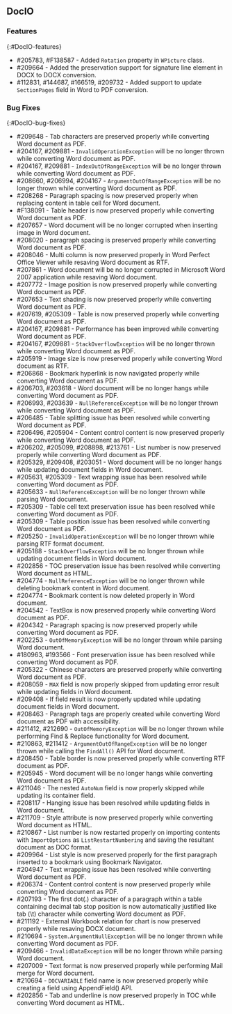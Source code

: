 ## DocIO

### Features
{:#DocIO-features}

* \#205783, \#F138587 - Added `Rotation` property in `WPicture` class.
* \#209664 - Added the preservation support for signature line element in DOCX to DOCX conversion.
* \#112831, \#144687, \#166519, \#209732 - Added support to update `SectionPages` field in Word to PDF conversion.

### Bug Fixes
{:#DocIO-bug-fixes}

* \#209648 - Tab characters are preserved properly while converting Word document as PDF.
* \#204167, \#209881 - `InvalidOperationException` will be no longer thrown while converting Word document as PDF.
* \#204167, \#209881 - `IndexOutOfRangeException` will be no longer thrown while converting Word document as PDF.
* \#208660, \#206994, \#204167 - `ArgumentOutOfRangeException` will be no longer thrown while converting Word document as PDF.
* \#208268 - Paragraph spacing is now preserved properly when replacing content in table cell for Word document.
* \#F138091 - Table header is now preserved properly while converting Word document as PDF.
* \#207657 - Word document will be no longer corrupted when inserting image in Word document.
* \#208020 - paragraph spacing is preserved properly while converting Word document as PDF.
* \#208046 - Multi column is now preserved properly in Word Perfect Office Viewer while resaving Word document as RTF.
* \#207861 - Word document will be no longer corrupted in Microsoft Word 2007 application while resaving Word document.
* \#207772 - Image position is now preserved properly while converting Word document as PDF.
* \#207653 - Text shading is now preserved properly while converting Word document as PDF.
* \#207619, \#205309 - Table is now preserved properly while converting Word document as PDF.
* \#204167, \#209881 - Performance has been improved while converting Word document as PDF.
* \#204167, \#209881 - `StackOverflowException` will be no longer thrown while converting Word document as PDF.
* \#205919 - Image size is now preserved properly while converting Word document as RTF.
* \#206868 - Bookmark hyperlink is now navigated properly while converting Word document as PDF.
* \#206703, \#203618 - Word document will be no longer hangs while converting Word document as PDF.
* \#206993, \#203639 - `NullReferenceException` will be no longer thrown while converting Word document as PDF.
* \#206485 - Table splitting issue has been resolved while converting Word document as PDF.
* \#206496, \#205904 - Content control content is now preserved properly while converting Word document as PDF.
* \#206202, \#205099, \#208898, \#213761 - List number is now preserved properly while converting Word document as PDF.
* \#205329, \#209408, \#203051 - Word document will be no longer hangs while updating document fields in Word document.
* \#205631, \#205309 - Text wrapping issue has been resolved while converting Word document as PDF.
* \#205633 - `NullReferenceException` will be no longer thrown while parsing Word document.
* \#205309 - Table cell text preservation issue has been resolved while converting Word document as PDF.
* \#205309 - Table position issue has been resolved while converting Word document as PDF.
* \#205250 - `InvalidOperationException` will be no longer thrown while parsing RTF format document.
* \#205188 - `StackOverflowException` will be no longer thrown while updating document fields in Word document.
* \#202856 - TOC preservation issue has been resolved while converting Word document as HTML.
* \#204774 - `NullReferenceException` will be no longer thrown while deleting bookmark content in Word document.
* \#204774 - Bookmark content is now deleted properly in Word document.
* \#204542 - TextBox is now preserved properly while converting Word document as PDF.
* \#204342 - Paragraph spacing is now preserved properly while converting Word document as PDF.
* \#202253 - `OutOfMemoryException` will be no longer thrown while parsing Word document.
* \#180963, \#193566 - Font preservation issue has been resolved while converting Word document as PDF.
* \#205322 - Chinese characters are preserved properly while converting Word document as PDF.
* \#208059 - `MAX` field is now properly skipped from updating error result while updating fields in Word document.
* \#209408 - If field result is now properly updated while updating document fields in Word document.
* \#208463 - Paragraph tags are properly created while converting Word document as PDF with accessibility.
* \#211412, \#212690 - `OutOfMemoryException` will be no longer thrown while performing Find & Replace functionality for Word document.
* \#210863, \#211412 - `ArgumentOutOfRangeException` will be no longer thrown while calling the `FindAll()` API for Word document.
* \#208450 - Table border is now preserved properly while converting RTF document as PDF.
* \#205945 - Word document will be no longer hangs while converting Word document as PDF.
* \#211046 - The nested `AutoNum` field is now properly skipped while updating its container field.
* \#208117 - Hanging issue has been resolved while updating fields in Word document.
* \#211709 - Style attribute is now preserved properly while converting Word document as HTML.
* \#210867 - List number is now restarted properly on importing contents with `ImportOptions` as `ListRestartNumbering` and saving the resultant document as DOC format.
* \#209964 - List style is now preserved properly for the first paragraph inserted to a bookmark using Bookmark Navigator.
* \#204947 - Text wrapping issue has been resolved while converting Word document as PDF.
* \#206374 - Content control content is now preserved properly while converting Word document as PDF.
* \#207193 - The first dot(.) character of a paragraph within a table containing decimal tab stop position is now automatically justified like tab (\t) character while converting Word document as PDF.
* \#211192 - External Workbook relation for chart is now preserved properly while resaving DOCX document.
* \#210694 - `System.ArgumentNullException` will be no longer thrown while converting Word document as PDF.
* \#209466 - `InvalidDataException` will be no longer thrown while parsing Word document.
* \#207009 - Text format is now preserved properly while performing Mail merge for Word document.
* \#210694 - `DOCVARIABLE` field name is now preserved properly while creating a field using AppendField() API.
* \#202856 - Tab and underline is now preserved properly in TOC while converting Word document as HTML.